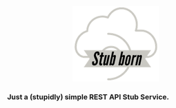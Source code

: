 <p align="center">
  <img src="docs/logo.png">
</p>

### Just a (stupidly) simple REST API Stub Service.
